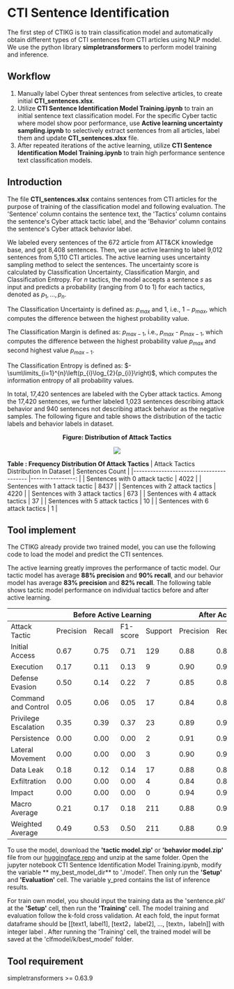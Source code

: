 # CTI Sentence Identification

The first step of CTIKG is to train classification model and automatically obtain different types of CTI sentences from CTI articles using NLP model. We use the python library **simpletransformers** to perform model training and inference.

## Workflow
1. Manually label Cyber threat sentences from selective articles, to create initial **CTI_sentences.xlsx**.
2. Utilize **CTI Sentence Identification Model Training.ipynb** to train an initial sentence text classification model. For the specific Cyber tactic where model show poor performance, use **Active learning uncertainty sampling.ipynb** to selectively extract sentences from all articles, label them and update **CTI_sentences.xlsx** file.
3. After repeated iterations of the active learning, utilize **CTI Sentence Identification Model Training.ipynb** to train high performance sentence text classification models.

## Introduction
The file **CTI_sentences.xlsx** contains sentences from CTI articles for the purpose of training of the classification model and following evaluation. The 'Sentence' column contains the sentence text, the 'Tactics' column contains the sentence's Cyber attack tactic label, and the 'Behavior' column contains the sentence's Cyber attack behavior label.

We labeled every sentences of the 672 article from ATT&CK knowledge base, and got 8,408 sentences. Then, we use active learning to label 9,012 sentences from 5,110 CTI articles. The  active learning uses uncertainty sampling method to select the sentences. The uncertainty score is calculated by Classification Uncertainty, Classification Margin, and Classification Entropy. For $n$ tactics, the model accepts a sentence $s$ as input and predicts a probability (ranging from 0 to 1) for each tactics, denoted as $p_1, \ldots, p_n$. 

The Classification Uncertainty is defined as: $p_{max}$ and 1, i.e., $1-p_{max}$, which computes the difference between the highest probability value.

The Classification Margin is defined as: $p_{max-1}$, i.e., $p_{max}$ - $p_{max-1}$, which computes the difference between the highest probability value $p_{max}$ and second highest value $p_{max-1}$.

The Classification Entropy is defined as: $-\sum\limits_{i=1}^{n}\left(p_{i}\log_{2}{p_{i}}\right)$, which computes the information entropy of all probability values.

    
In total, 17,420 sentences are labeled with the Cyber attack tactics. Among the 17,420 sentences, we further labeled 1,023 sentences describing attack behavior and 940 sentences not describing attack behavior as the negative samples. The following figure and table shows the distribution of the tactic labels and behavior labels in dataset. 

<p align="center">
  <b> Figure: Distribution of Attack Tactics </b>
</p>
<p align="center">
  <img src="https://i.imgur.com/KXw6XwU.png">
</p>

<b> Table : Frequency Distribution Of Attack Tactics </b>
| Attack Tactics Distribution In Dataset 	| Sentences Count 	|
|----------------------------------------	|----------------:	|
| Sentences with 0 attack tactic         	|            4022 	|
| Sentences with 1 attack tactic         	|            8437 	|
| Sentences with 2 attack tactics        	|            4220 	|
| Sentences with 3 attack tactics        	|             673 	|
| Sentences with 4 attack tactics        	|              37 	|
| Sentences with 5 attack tactics        	|              10 	|
| Sentences with 6 attack tactics        	|               1 	|

## Tool implement 
The CTIKG already provide two trained model, you can use the following code to load the model and predict the CTI sentences. 

The active learning greatly improves the performance of tactic model. Our tactic model has average **88% precision** and **90% recall**, and our behavior model has average **83% precision** and **82% recall**. The following table shows tactic model performance on individual tactics before and after active learning.

<table class="tg">
<thead>
  <tr>
    <th class="tg-0pky"></th>
    <th class="tg-c3ow" colspan="4">Before Active Learning&nbsp;&nbsp;</th>
    <th class="tg-c3ow" colspan="4">After Active Learning&nbsp;&nbsp;</th>
  </tr>
</thead>
<tbody>
  <tr>
    <td class="tg-0pky">Attack Tactic</td>
    <td class="tg-dvpl">Precision</td>
    <td class="tg-dvpl">Recall</td>
    <td class="tg-dvpl">F1-score</td>
    <td class="tg-dvpl">Support</td>
    <td class="tg-dvpl">Precision</td>
    <td class="tg-dvpl">Recall</td>
    <td class="tg-dvpl">F1-score</td>
    <td class="tg-dvpl">Support</td>
  </tr>
  <tr>
    <td class="tg-0pky">Initial Access</td>
    <td class="tg-dvpl">0.67</td>
    <td class="tg-dvpl">0.75</td>
    <td class="tg-dvpl">0.71</td>
    <td class="tg-dvpl">129</td>
    <td class="tg-dvpl">0.88</td>
    <td class="tg-dvpl">0.89</td>
    <td class="tg-dvpl">0.88</td>
    <td class="tg-dvpl">1556</td>
  </tr>
  <tr>
    <td class="tg-0pky">Execution</td>
    <td class="tg-dvpl">0.17</td>
    <td class="tg-dvpl">0.11</td>
    <td class="tg-dvpl">0.13</td>
    <td class="tg-dvpl">9</td>
    <td class="tg-dvpl">0.90</td>
    <td class="tg-dvpl">0.92</td>
    <td class="tg-dvpl">0.91</td>
    <td class="tg-dvpl">4836</td>
  </tr>
  <tr>
    <td class="tg-0pky">Defense Evasion</td>
    <td class="tg-dvpl">0.50</td>
    <td class="tg-dvpl">0.14</td>
    <td class="tg-dvpl">0.22</td>
    <td class="tg-dvpl">7</td>
    <td class="tg-dvpl">0.85</td>
    <td class="tg-dvpl">0.86</td>
    <td class="tg-dvpl">0.86</td>
    <td class="tg-dvpl">1686</td>
  </tr>
  <tr>
    <td class="tg-0pky">Command and Control</td>
    <td class="tg-dvpl">0.05</td>
    <td class="tg-dvpl">0.06</td>
    <td class="tg-dvpl">0.05</td>
    <td class="tg-dvpl">17</td>
    <td class="tg-dvpl">0.84</td>
    <td class="tg-dvpl">0.87</td>
    <td class="tg-dvpl">0.85</td>
    <td class="tg-dvpl">2261</td>
  </tr>
  <tr>
    <td class="tg-0pky">Privilege Escalation</td>
    <td class="tg-dvpl">0.35</td>
    <td class="tg-dvpl">0.39</td>
    <td class="tg-dvpl">0.37</td>
    <td class="tg-dvpl">23</td>
    <td class="tg-dvpl">0.89</td>
    <td class="tg-dvpl">0.90</td>
    <td class="tg-dvpl">0.89</td>
    <td class="tg-dvpl">918</td>
  </tr>
  <tr>
    <td class="tg-0pky">Persistence</td>
    <td class="tg-dvpl">0.00</td>
    <td class="tg-dvpl">0.00</td>
    <td class="tg-dvpl">0.00</td>
    <td class="tg-dvpl">2</td>
    <td class="tg-dvpl">0.91</td>
    <td class="tg-dvpl">0.93</td>
    <td class="tg-dvpl">0.92</td>
    <td class="tg-dvpl">965</td>
  </tr>
  <tr>
    <td class="tg-0pky">Lateral Movement</td>
    <td class="tg-dvpl">0.00</td>
    <td class="tg-dvpl">0.00</td>
    <td class="tg-dvpl">0.00</td>
    <td class="tg-dvpl">3</td>
    <td class="tg-dvpl">0.90</td>
    <td class="tg-dvpl">0.91</td>
    <td class="tg-dvpl">0.90</td>
    <td class="tg-dvpl">989</td>
  </tr>
  <tr>
    <td class="tg-0pky">Data Leak</td>
    <td class="tg-dvpl">0.18</td>
    <td class="tg-dvpl">0.12</td>
    <td class="tg-dvpl">0.14</td>
    <td class="tg-dvpl">17</td>
    <td class="tg-dvpl">0.88</td>
    <td class="tg-dvpl">0.89</td>
    <td class="tg-dvpl">0.89</td>
    <td class="tg-dvpl">3352</td>
  </tr>
  <tr>
    <td class="tg-0pky">Exfiltration</td>
    <td class="tg-dvpl">0.00</td>
    <td class="tg-dvpl">0.00</td>
    <td class="tg-dvpl">0.00</td>
    <td class="tg-dvpl">4</td>
    <td class="tg-dvpl">0.84</td>
    <td class="tg-dvpl">0.89</td>
    <td class="tg-dvpl">0.86</td>
    <td class="tg-dvpl">1073</td>
  </tr>
  <tr>
    <td class="tg-0pky">Impact</td>
    <td class="tg-dvpl">0.00</td>
    <td class="tg-dvpl">0.00</td>
    <td class="tg-dvpl">0.00</td>
    <td class="tg-dvpl">0</td>
    <td class="tg-dvpl">0.94</td>
    <td class="tg-dvpl">0.92</td>
    <td class="tg-dvpl">0.93</td>
    <td class="tg-dvpl">1464</td>
  </tr>
  <tr>
    <td class="tg-0pky">Macro Average</td>
    <td class="tg-dvpl">0.21</td>
    <td class="tg-dvpl">0.17</td>
    <td class="tg-dvpl">0.18</td>
    <td class="tg-dvpl">211</td>
    <td class="tg-dvpl">0.88</td>
    <td class="tg-dvpl">0.90</td>
    <td class="tg-dvpl">0.89</td>
    <td class="tg-dvpl">19100</td>
  </tr>
  <tr>
    <td class="tg-0pky">Weighted Average</td>
    <td class="tg-dvpl">0.49</td>
    <td class="tg-dvpl">0.53</td>
    <td class="tg-dvpl">0.50</td>
    <td class="tg-dvpl">211</td>
    <td class="tg-dvpl">0.88</td>
    <td class="tg-dvpl">0.90</td>
    <td class="tg-dvpl">0.89</td>
    <td class="tg-dvpl">19100</td>
  </tr>
</tbody>
</table>

To use the model, download the **'tactic model.zip'** or **'behavior model.zip'** file from our [huggingface repo](https://huggingface.co/CTIKR/CTIKR/tree/main) and unzip at the same folder. Open the jupyter notebook CTI Sentence Identification Model Training.ipynb, modify the variable ** my_best_model_dir** to './model'. Then only run the **'Setup'** and **'Evaluation'** cell. The variable y_pred contains the list of inference results. 

For train own model, you should input the training data as the 'sentence.pkl' at the **'Setup'** cell, then run the **'Training'** cell. The model training and evaluation follow the k-fold cross validation. At each fold, the input format dataframe should be [[text1, label1], [text2，label2], ..., [textn，labeln]] with integer label . After running the 'Training' cell, the trained model will be saved at the 'clfmodel/k/best_model' folder.

## Tool requirement 

simpletransformers >= 0.63.9


